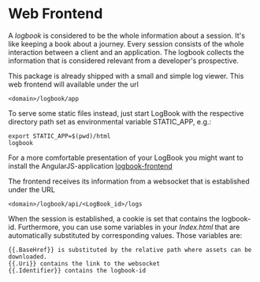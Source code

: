 # Web Frontend

A *logbook* is considered to be the whole information about a session.
It's like keeping a book about a journey. Every session consists of the
whole interaction between a client and an application. The logbook
collects the information that is considered relevant from a developer's
prospective.

This package is already shipped with a small and simple log viewer.
This web frontend will available under the url

    <domain>/logbook/app

To serve some static files instead, just start LogBook with the respective
directory path set as environmental variable STATIC_APP, e.g.:

    export STATIC_APP=$(pwd)/html
    logbook

For a more comfortable presentation of your LogBook you might want to
install the AngularJS-application
[logbook-frontend](https://github.com/XenosEleatikos/logbook-frontend)

The frontend receives its information from a websocket that is established
under the URL

    <domain>/logbook/api/<LogBook_id>/logs
	
When the session is established, a cookie is set that contains the logbook-id.
Furthermore, you can use some variables in your *Index.html* that are
automatically substituted by corresponding values. Those variables are:

    {{.BaseHref}} is substituted by the relative path where assets can be downloaded.
	{{.Uri}} contains the link to the websocket
	{{.Identifier}} contains the logbook-id
	